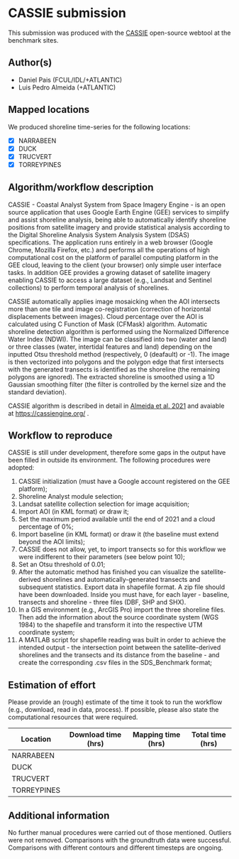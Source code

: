 # CASSIE submission

This submission was produced with the [CASSIE](https://cassiengine.org/) open-source webtool at the benchmark sites.

## Author(s)

- Daniel Pais (FCUL/IDL/+ATLANTIC)
- Luis Pedro Almeida (+ATLANTIC)

## Mapped locations

We produced shoreline time-series for the following locations:

- [x] NARRABEEN
- [x] DUCK
- [x] TRUCVERT
- [x] TORREYPINES

## Algorithm/workflow description

CASSIE - Coastal Analyst System from Space Imagery Engine - is an open source application that uses Google Earth Engine (GEE) services to simplify and assist shoreline analysis, being able to automatically identify shoreline positions from satellite imagery and provide statistical analysis according to the Digital Shoreline Analysis System Analysis System (DSAS) specifications. The application runs entirely in a web browser (Google Chrome, Mozilla Firefox, etc.) and performs all the operations of high computational cost on the platform of parallel computing platform in the GEE cloud, leaving to the client (your browser) only  simple user interface tasks. In addition GEE provides a growing dataset of satellite imagery enabling CASSIE to access a large dataset (e.g., Landsat and Sentinel collections) to perform temporal analysis of shorelines.

CASSIE automatically applies image mosaicking when the AOI intersects more than one tile and image co-registration (correction of horizontal displacements between images). Cloud percentage over the AOI is calculated using C Function of Mask (CFMask) algorithm. Automatic shoreline detection algorithm is performed using the Normalized Difference Water Index (NDWI). The image can be classified into two (water and land) or three classes (water, intertidal features and land) depending on the inputted Otsu threshold method (respectively, 0 (deafault) or -1). The image is then vectorized into polygons and the polygon edge that first intersects with the generated transects is identified as the shoreline (the remaining polygons are ignored). The extracted shoreline is smoothed using a 1D Gaussian smoothing filter (the filter is controlled by the kernel size and the standard deviation).

CASSIE algorithm is described in detail in [Almeida et al. 2021](https://www.researchgate.net/publication/350051153_Coastal_Analyst_System_from_Space_Imagery_Engine_CASSIE_Shoreline_management_module) and avaiable at https://cassiengine.org/ .

## Workflow to reproduce

CASSIE is still under development, therefore some gaps in the output have been filled in outside its environment. The following procedures were adopted:

1. CASSIE initialization (must have a Google account registered on the GEE platform);
2. Shoreline Analyst module selection;
3. Landsat satellite collection selection for image acquisition;
4. Import AOI (in KML format) or draw it;
5. Set the maximum period available until the end of 2021 and a cloud percentage of 0%;
6. Import baseline (in KML format) or draw it (the baseline must extend beyond the AOI limits);
7. CASSIE does not allow, yet, to import transects so for this workflow we were indifferent to their parameters (see below point 10);
8. Set an Otsu threshold of 0.01;
9. After the automatic method has finished you can visualize the satellite-derived shorelines and automatically-generated transects and subsequent statistics. Export data in shapefile format. A zip file should have been downloaded. Inside you must have, for each layer - baseline, transects and shoreline - three files (DBF, SHP and SHX). 
10. In a GIS environment (e.g., ArcGIS Pro) import the three shoreline files. Then add the information about the source coordinate system (WGS 1984) to the shapefile and transform it into the respective UTM coordinate system;
11. A MATLAB script for shapefile reading was built in order to achieve the intended output - the intersection point between the satellite-derived shorelines and the transects and its distance from the baseline - and create the corresponding .csv files in the SDS_Benchmark format;

## Estimation of effort

Please provide an (rough) estimate of the time it took to run the workflow (e.g., download, read in data, process). If possible, please also state the computational resources that were required.

| Location    | Download time (hrs) | Mapping time (hrs) | Total time (hrs) |
|-------------|------------------------|----------------------|------------------|
| NARRABEEN |                     |                   |          |
| DUCK     |                        |                      |                  |
| TRUCVERT    |                        |                      |                  |
| TORREYPINES    |                        |                      |                  |

## Additional information

No further manual procedures were carried out of those mentioned.
Outliers were not removed. 
Comparisons with the groundtruth data were successful.
Comparisons with different contours and different timesteps are ongoing.
